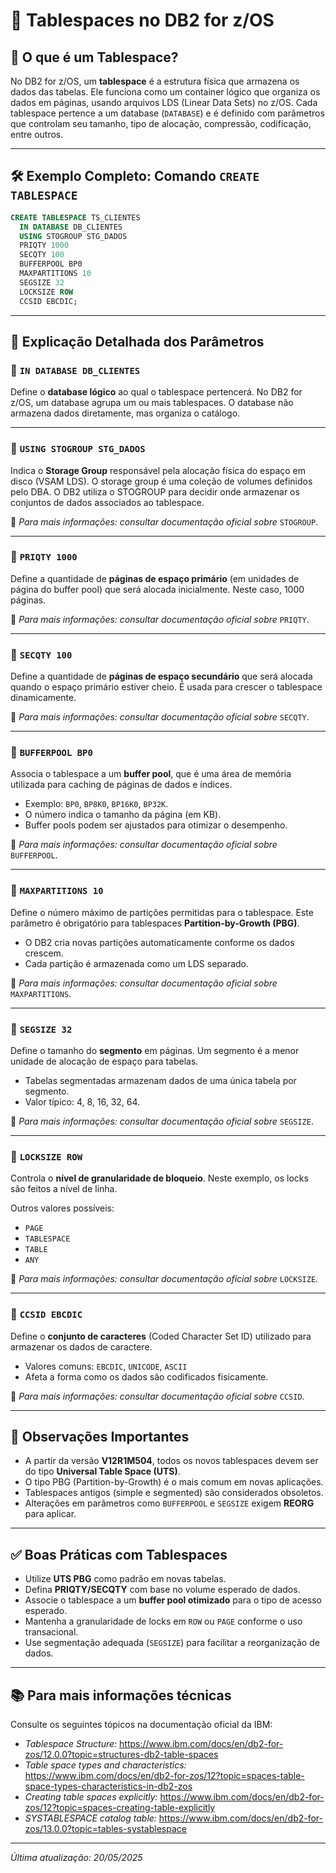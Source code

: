 # 📁 Tablespaces no DB2 for z/OS

## 🧠 O que é um Tablespace?

No DB2 for z/OS, um **tablespace** é a estrutura física que armazena os dados das tabelas. Ele funciona como um container lógico que organiza os dados em páginas, usando arquivos LDS (Linear Data Sets) no z/OS. Cada tablespace pertence a um database (`DATABASE`) e é definido com parâmetros que controlam seu tamanho, tipo de alocação, compressão, codificação, entre outros.

---

## 🛠️ Exemplo Completo: Comando `CREATE TABLESPACE`

```sql
CREATE TABLESPACE TS_CLIENTES
  IN DATABASE DB_CLIENTES
  USING STOGROUP STG_DADOS
  PRIQTY 1000
  SECQTY 100
  BUFFERPOOL BP0
  MAXPARTITIONS 10
  SEGSIZE 32
  LOCKSIZE ROW
  CCSID EBCDIC;
```

---

## 🧩 Explicação Detalhada dos Parâmetros

### 🔹 `IN DATABASE DB_CLIENTES`

Define o **database lógico** ao qual o tablespace pertencerá. No DB2 for z/OS, um database agrupa um ou mais tablespaces. O database não armazena dados diretamente, mas organiza o catálogo.

---

### 🔹 `USING STOGROUP STG_DADOS`

Indica o **Storage Group** responsável pela alocação física do espaço em disco (VSAM LDS). O storage group é uma coleção de volumes definidos pelo DBA. O DB2 utiliza o STOGROUP para decidir onde armazenar os conjuntos de dados associados ao tablespace.

📌 *Para mais informações: consultar documentação oficial sobre* `STOGROUP`.

---

### 🔹 `PRIQTY 1000`

Define a quantidade de **páginas de espaço primário** (em unidades de página do buffer pool) que será alocada inicialmente. Neste caso, 1000 páginas.

📌 *Para mais informações: consultar documentação oficial sobre* `PRIQTY`.

---

### 🔹 `SECQTY 100`

Define a quantidade de **páginas de espaço secundário** que será alocada quando o espaço primário estiver cheio. É usada para crescer o tablespace dinamicamente.

📌 *Para mais informações: consultar documentação oficial sobre* `SECQTY`.

---

### 🔹 `BUFFERPOOL BP0`

Associa o tablespace a um **buffer pool**, que é uma área de memória utilizada para caching de páginas de dados e índices. 

- Exemplo: `BP0`, `BP8K0`, `BP16K0`, `BP32K`.
- O número indica o tamanho da página (em KB).
- Buffer pools podem ser ajustados para otimizar o desempenho.

📌 *Para mais informações: consultar documentação oficial sobre* `BUFFERPOOL`.

---

### 🔹 `MAXPARTITIONS 10`

Define o número máximo de partições permitidas para o tablespace. Este parâmetro é obrigatório para tablespaces **Partition-by-Growth (PBG)**.

- O DB2 cria novas partições automaticamente conforme os dados crescem.
- Cada partição é armazenada como um LDS separado.

📌 *Para mais informações: consultar documentação oficial sobre* `MAXPARTITIONS`.

---

### 🔹 `SEGSIZE 32`

Define o tamanho do **segmento** em páginas. Um segmento é a menor unidade de alocação de espaço para tabelas.

- Tabelas segmentadas armazenam dados de uma única tabela por segmento.
- Valor típico: 4, 8, 16, 32, 64.

📌 *Para mais informações: consultar documentação oficial sobre* `SEGSIZE`.

---

### 🔹 `LOCKSIZE ROW`

Controla o **nível de granularidade de bloqueio**. Neste exemplo, os locks são feitos a nível de linha.

Outros valores possíveis:
- `PAGE`
- `TABLESPACE`
- `TABLE`
- `ANY`

📌 *Para mais informações: consultar documentação oficial sobre* `LOCKSIZE`.

---

### 🔹 `CCSID EBCDIC`

Define o **conjunto de caracteres** (Coded Character Set ID) utilizado para armazenar os dados de caractere.

- Valores comuns: `EBCDIC`, `UNICODE`, `ASCII`
- Afeta a forma como os dados são codificados fisicamente.

📌 *Para mais informações: consultar documentação oficial sobre* `CCSID`.

---

## 📍 Observações Importantes

- A partir da versão **V12R1M504**, todos os novos tablespaces devem ser do tipo **Universal Table Space (UTS)**.
- O tipo PBG (Partition-by-Growth) é o mais comum em novas aplicações.
- Tablespaces antigos (simple e segmented) são considerados obsoletos.
- Alterações em parâmetros como `BUFFERPOOL` e `SEGSIZE` exigem **REORG** para aplicar.

---

## ✅ Boas Práticas com Tablespaces

- Utilize **UTS PBG** como padrão em novas tabelas.
- Defina **PRIQTY/SECQTY** com base no volume esperado de dados.
- Associe o tablespace a um **buffer pool otimizado** para o tipo de acesso esperado.
- Mantenha a granularidade de locks em `ROW` ou `PAGE` conforme o uso transacional.
- Use segmentação adequada (`SEGSIZE`) para facilitar a reorganização de dados.

---

## 📚 Para mais informações técnicas

Consulte os seguintes tópicos na documentação oficial da IBM:

- *Tablespace Structure:* https://www.ibm.com/docs/en/db2-for-zos/12.0.0?topic=structures-db2-table-spaces
- *Table space types and characteristics:* https://www.ibm.com/docs/en/db2-for-zos/12?topic=spaces-table-space-types-characteristics-in-db2-zos
- *Creating table spaces explicitly:* https://www.ibm.com/docs/en/db2-for-zos/12?topic=spaces-creating-table-explicitly
- *SYSTABLESPACE catalog table:* https://www.ibm.com/docs/en/db2-for-zos/13.0.0?topic=tables-systablespace

---

*Última atualização: 20/05/2025*
